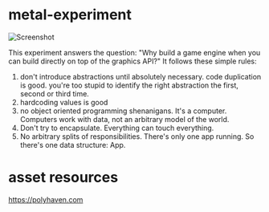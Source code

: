# metal-experiment 

![Screenshot](https://github.com/ArjoNagelhout/metal-experiment/assets/16051555/cb16a3a9-cec5-4bb2-997a-a233439b8112)

This experiment answers the question: "Why build a game engine when you can build directly on top of the graphics API?"
It follows these simple rules:
1. don't introduce abstractions until absolutely necessary. code duplication is good. you're too stupid to identify the right abstraction the first, second or third time.
2. hardcoding values is good
3. no object oriented programming shenanigans. It's a computer. Computers work with data, not an arbitrary model of the world.
4. Don't try to encapsulate. Everything can touch everything.
5. No arbitrary splits of responsibilities. There's only one app running. So there's one data structure: App.

# asset resources
https://polyhaven.com